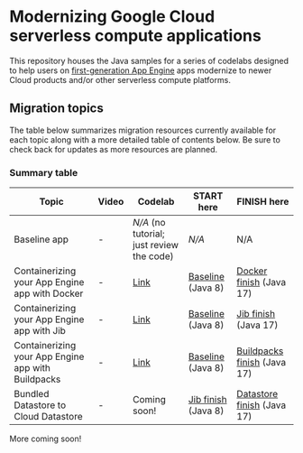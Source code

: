 # Modernizing Google Cloud serverless compute applications


This repository houses the Java samples for a series of codelabs designed to help users on [first-generation App Engine](https://cloud.google.com/appengine/docs/standard/runtimes) apps modernize to newer Cloud products and/or other serverless compute platforms.  


## Migration topics

The table below summarizes migration resources currently available for each topic along with a more detailed table of contents below. Be sure to check back for updates as more resources are planned.


### Summary table

Topic | Video        | Codelab                                   | START here                                                                                                                    | FINISH here
--- |--------------|-------------------------------------------|-------------------------------------------------------------------------------------------------------------------------------| ---
Baseline app| - | _N/A_ (no tutorial; just review the code) | _N/A_                                                                                                                         | N/A
Containerizing your App Engine app with Docker| - | [Link](https://codelabs.developers.google.com/cloud-gae-java-migrate-docker)                              | [Baseline](https://github.com/googlestaging/appengine-java-migration-samples/tree/main/java17-and-cloud-run/start) (Java 8)   | [Docker finish](https://github.com/googlestaging/appengine-java-migration-samples/tree/main/java17-and-cloud-run/finish) (Java 17)
Containerizing your App Engine app with Jib| - | [Link](https://codelabs.developers.google.com/cloud-gae-java-migrate-4)                              | [Baseline](https://github.com/googlestaging/appengine-java-migration-samples/tree/main/java17-and-cloud-run/start) (Java 8)   | [Jib finish](https://github.com/googlestaging/appengine-java-migration-samples/tree/main/java17-and-cloud-run/finish) (Java 17)
Containerizing your App Engine app with Buildpacks| - | [Link](https://codelabs.developers.google.com/cloud-gae-java-migrate-buildpacks)                              | [Baseline](https://github.com/googlestaging/appengine-java-migration-samples/tree/main/java17-and-cloud-run/start) (Java 8)   | [Buildpacks finish](https://github.com/googlestaging/appengine-java-migration-samples/tree/main/java17-and-cloud-run/finish) (Java 17)
Bundled Datastore to Cloud Datastore| - | Coming soon!                              | [Jib finish](https://github.com/googlestaging/appengine-java-migration-samples/tree/main/java17-and-cloud-run/start) (Java 8) | [Datastore finish](https://github.com/googlestaging/appengine-java-migration-samples/tree/main/java17-and-cloud-run/finish) (Java 17)



More coming soon!

